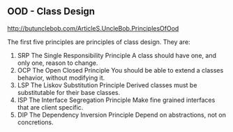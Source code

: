 ## OOD - Class Design

http://butunclebob.com/ArticleS.UncleBob.PrinciplesOfOod

The first five principles are principles of class design. They are:

1) SRP	The Single Responsibility Principle	A class should have one, and only one, reason to change.
2) OCP	The Open Closed Principle	You should be able to extend a classes behavior, without modifying it.
3) LSP	The Liskov Substitution Principle	Derived classes must be substitutable for their base classes.
4) ISP	The Interface Segregation Principle	Make fine grained interfaces that are client specific.
5) DIP	The Dependency Inversion Principle	Depend on abstractions, not on concretions.

